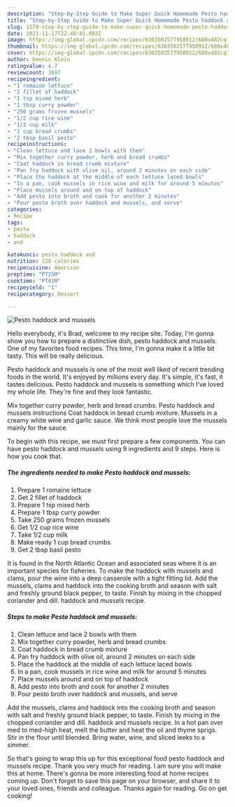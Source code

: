 ```yaml
---
description: "Step-by-Step Guide to Make Super Quick Homemade Pesto haddock and mussels"
title: "Step-by-Step Guide to Make Super Quick Homemade Pesto haddock and mussels"
slug: 1579-step-by-step-guide-to-make-super-quick-homemade-pesto-haddock-and-mussels
date: 2021-11-17T22:46:01.803Z
image: https://img-global.cpcdn.com/recipes/6303502577958912/680x482cq70/pesto-haddock-and-mussels-recipe-main-photo.jpg
thumbnail: https://img-global.cpcdn.com/recipes/6303502577958912/680x482cq70/pesto-haddock-and-mussels-recipe-main-photo.jpg
cover: https://img-global.cpcdn.com/recipes/6303502577958912/680x482cq70/pesto-haddock-and-mussels-recipe-main-photo.jpg
author: Dennis Klein
ratingvalue: 4.7
reviewcount: 3697
recipeingredient:
- "1 romaine lettuce"
- "2 fillet of haddock"
- "1 tsp mixed herb"
- "1 tbsp curry powder"
- "250 grams frozen mussels"
- "1/2 cup rice wine"
- "1/2 cup milk"
- "1 cup bread crumbs"
- "2 tbsp basil pesto"
recipeinstructions:
- "Clean lettuce and lace 2 bowls with them"
- "Mix together curry powder, herb and bread crumbs"
- "Coat haddock in bread crumb mixture"
- "Pan fry haddock with olive oil, around 2 minutes on each side"
- "Place the haddock at the middle of each lettuce laced bowls"
- "In a pan, cook mussels in rice wine and milk for around 5 minutes"
- "Place mussels around and on top of haddock"
- "Add pesto into broth and cook for another 2 minutes"
- "Pour pesto broth over haddock and mussels, and serve"
categories:
- Recipe
tags:
- pesto
- haddock
- and

katakunci: pesto haddock and 
nutrition: 128 calories
recipecuisine: American
preptime: "PT25M"
cooktime: "PT41M"
recipeyield: "1"
recipecategory: Dessert

---
```



![Pesto haddock and mussels](https://img-global.cpcdn.com/recipes/6303502577958912/680x482cq70/pesto-haddock-and-mussels-recipe-main-photo.jpg)

Hello everybody, it's Brad, welcome to my recipe site. Today, I'm gonna show you how to prepare a distinctive dish, pesto haddock and mussels. One of my favorites food recipes. This time, I'm gonna make it a little bit tasty. This will be really delicious.

Pesto haddock and mussels is one of the most well liked of recent trending foods in the world. It's enjoyed by millions every day. It's simple, it's fast, it tastes delicious. Pesto haddock and mussels is something which I've loved my whole life. They're fine and they look fantastic.

Mix together curry powder, herb and bread crumbs. Pesto haddock and mussels instructions Coat haddock in bread crumb mixture. Mussels in a creamy white wine and garlic sauce. We think most people love the mussels mainly for the sauce.


To begin with this recipe, we must first prepare a few components. You can have pesto haddock and mussels using 9 ingredients and 9 steps. Here is how you cook that.

<!--inarticleads1-->

##### The ingredients needed to make Pesto haddock and mussels:

1. Prepare 1 romaine lettuce
1. Get 2 fillet of haddock
1. Prepare 1 tsp mixed herb
1. Prepare 1 tbsp curry powder
1. Take 250 grams frozen mussels
1. Get 1/2 cup rice wine
1. Take 1/2 cup milk
1. Make ready 1 cup bread crumbs
1. Get 2 tbsp basil pesto


It is found in the North Atlantic Ocean and associated seas where it is an important species for fisheries. To make the haddock with mussels and clams, pour the wine into a deep casserole with a tight fitting lid. Add the mussels, clams and haddock into the cooking broth and season with salt and freshly ground black pepper, to taste. Finish by mixing in the chopped coriander and dill. haddock and mussels recipe. 

<!--inarticleads2-->

##### Steps to make Pesto haddock and mussels:

1. Clean lettuce and lace 2 bowls with them
1. Mix together curry powder, herb and bread crumbs
1. Coat haddock in bread crumb mixture
1. Pan fry haddock with olive oil, around 2 minutes on each side
1. Place the haddock at the middle of each lettuce laced bowls
1. In a pan, cook mussels in rice wine and milk for around 5 minutes
1. Place mussels around and on top of haddock
1. Add pesto into broth and cook for another 2 minutes
1. Pour pesto broth over haddock and mussels, and serve


Add the mussels, clams and haddock into the cooking broth and season with salt and freshly ground black pepper, to taste. Finish by mixing in the chopped coriander and dill. haddock and mussels recipe. In a hot pan over med to med-high heat, melt the butter and heat the oil and thyme sprigs. Stir in the flour until blended. Bring water, wine, and sliced leeks to a simmer. 

So that's going to wrap this up for this exceptional food pesto haddock and mussels recipe. Thank you very much for reading. I am sure you will make this at home. There's gonna be more interesting food at home recipes coming up. Don't forget to save this page on your browser, and share it to your loved ones, friends and colleague. Thanks again for reading. Go on get cooking!
